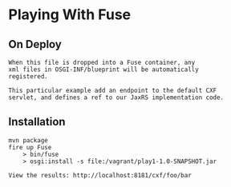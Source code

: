 # Playing With Fuse

## On Deploy
    When this file is dropped into a Fuse container, any 
    xml files in OSGI-INF/blueprint will be automatically 
    registered.

    This particular example add an endpoint to the default CXF 
    servlet, and defines a ref to our JaxRS implementation code.

## Installation
    mvn package
    fire up Fuse
        > bin/fuse
        > osgi:install -s file:/vagrant/play1-1.0-SNAPSHOT.jar
   
    View the results: http://localhost:8181/cxf/foo/bar 

